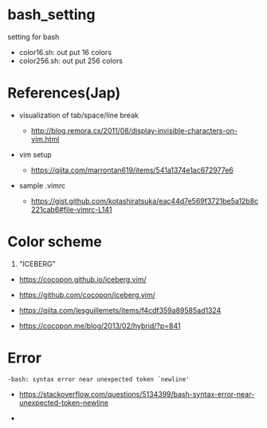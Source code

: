 # bash_setting
setting for bash  

- color16.sh: out put 16 colors  
- color256.sh: out put 256 colors  

# References(Jap)
- visualization of tab/space/line break  
    - http://blog.remora.cx/2011/08/display-invisible-characters-on-vim.html  
- vim setup  
    - https://qiita.com/marrontan619/items/541a1374e1ac672977e6

- sample .vimrc  
    - https://gist.github.com/kotashiratsuka/eac44d7e569f3721be5a12b8c221cab6#file-vimrc-L141  

# Color scheme
1.  "ICEBERG"
- https://cocopon.github.io/iceberg.vim/  
- https://github.com/cocopon/iceberg.vim/  

- https://qiita.com/lesguillemets/items/f4cdf359a89585ad1324  
- https://cocopon.me/blog/2013/02/hybrid/?p=841  


# Error
```
-bash: syntax error near unexpected token `newline'
```  
- https://stackoverflow.com/questions/5134399/bash-syntax-error-near-unexpected-token-newline  

- 
